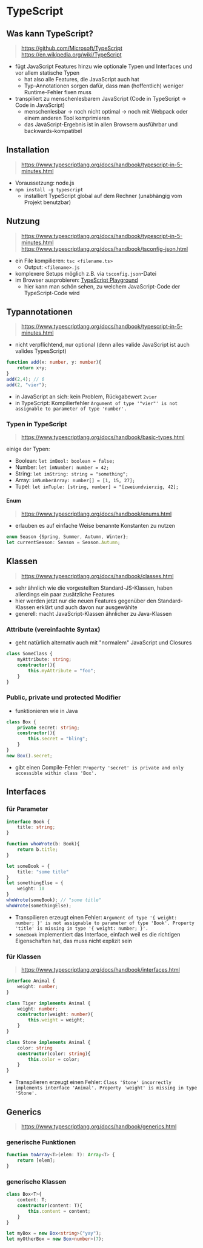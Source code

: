 # TypeScript

## Was kann TypeScript?

> https://github.com/Microsoft/TypeScript  
> https://en.wikipedia.org/wiki/TypeScript

- fügt JavaScript Features hinzu wie optionale Typen und Interfaces und vor allem statische Typen
    - hat also alle Features, die JavaScript auch hat
    - Typ-Annotationen sorgen dafür, dass man (hoffentlich) weniger Runtime-Fehler fixen muss
- transpiliert zu menschenlesbarem JavaScript (Code in TypeScript -> Code in JavaScript)
    - menschenlesbar -> noch nicht optimal -> noch mit Webpack oder einem anderen Tool komprimieren
    - das JavaScript-Ergebnis ist in allen Browsern ausführbar und backwards-kompatibel

## Installation

> https://www.typescriptlang.org/docs/handbook/typescript-in-5-minutes.html

- Voraussetzung: node.js
- `npm install -g typescript`
    - installiert TypeScript global auf dem Rechner (unabhängig vom Projekt benutzbar)

## Nutzung

> https://www.typescriptlang.org/docs/handbook/typescript-in-5-minutes.html  
> https://www.typescriptlang.org/docs/handbook/tsconfig-json.html

- ein File kompilieren: `tsc <filename.ts>`
    - Output: `<filename>.js`
- komplexere Setups möglich z.B. via `tsconfig.json`-Datei
- im Browser ausprobieren: [TypeScript Playground](https://www.typescriptlang.org/play/)
    - hier kann man schön sehen, zu welchem JavaScript-Code der TypeScript-Code wird

## Typannotationen

> https://www.typescriptlang.org/docs/handbook/typescript-in-5-minutes.html

- nicht verpflichtend, nur optional (denn alles valide JavaScript ist auch valides TypesScript)

```ts
function add(x: number, y: number){
    return x+y;
}
add(2,4); // 6
add(2, "vier");
```

- in JavaScript an sich: kein Problem, Rückgabewert `2vier`
- in TypeScript: Kompilierfehler `Argument of type '"vier"' is not assignable to parameter of type 'number'.`

### Typen in TypeScript

> https://www.typescriptlang.org/docs/handbook/basic-types.html

einige der Typen:

- Boolean: `let imBool: boolean = false;`
- Number: `let imNumber: number = 42;`
- String: `let imString: string = "something";`
- Array: `imNumberArray: number[] = [1, 15, 27];`
- Tupel: `let imTuple: [string, number] = "[zweiundvierzig, 42];`

#### Enum

> https://www.typescriptlang.org/docs/handbook/enums.html

- erlauben es auf einfache Weise benannte Konstanten zu nutzen

```ts
enum Season {Spring, Summer, Autumn, Winter};
let currentSeason: Season = Season.Autumn;
```

## Klassen

> https://www.typescriptlang.org/docs/handbook/classes.html

- sehr ähnlich wie die vorgestellten Standard-JS-Klassen, haben allerdings ein paar zusätzliche Features
- hier werden jetzt nur die neuen Features gegenüber den Standard-Klassen erklärt und auch davon nur ausgewählte
- generell: macht JavaScript-Klassen ähnlicher zu Java-Klassen

### Attribute (vereinfachte Syntax)

- geht natürlich alternativ auch mit "normalem" JavaScript und Closures

```ts
class SomeClass {
    myAttribute: string;
    constructor(){
        this.myAttribute = "foo";
    }
}
```

### Public, private und protected Modifier

- funktionieren wie in Java

```ts
class Box {
    private secret: string;
    constructor(){
        this.secret = "bling";
    }
}
new Box().secret; 
```

- gibt einen Compile-Fehler: `Property 'secret' is private and only accessible within class 'Box'.`

## Interfaces

### für Parameter

```ts
interface Book {
    title: string;
}

function whoWrote(b: Book){
    return b.title;
}

let someBook = {
    title: "some title"
}
let somethingElse = {
    weight: 10
}
whoWrote(someBook); // "some title"
whoWrote(somethingElse);
```

- Transpilieren erzeugt einen Fehler: `Argument of type '{ weight: number; }' is not assignable to parameter of type 'Book'. Property 'title' is missing in type '{ weight: number; }'.`
- `someBook` implementiert das Interface, einfach weil es die richtigen Eigenschaften hat, das muss nicht explizit sein

### für Klassen

> https://www.typescriptlang.org/docs/handbook/interfaces.html

```ts
interface Animal {
    weight: number;
}

class Tiger implements Animal {
    weight: number;
    constructor(weight: number){
        this.weight = weight;
    }
}

class Stone implements Animal {
    color: string
    constructor(color: string){
        this.color = color;
    }
}
```

- Transpilieren erzeugt einen Fehler: `Class 'Stone' incorrectly implements interface 'Animal'. Property 'weight' is missing in type 'Stone'.`

## Generics

> https://www.typescriptlang.org/docs/handbook/generics.html

### generische Funktionen

```ts
function toArray<T>(elem: T): Array<T> {
    return [elem];
}
```

### generische Klassen

```ts
class Box<T>{
    content: T;
    constructor(content: T){
        this.content = content;
    }
}

let myBox = new Box<string>("yay");
let myOtherBox = new Box<number>(7);
```